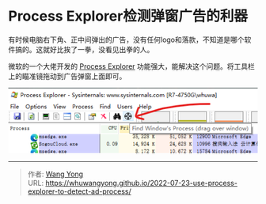 # Process Explorer检测弹窗广告的利器

有时候电脑右下角、正中间弹出的广告，没有任何logo和落款，不知道是哪个软件搞的。这就好比挨了一拳，没看见出拳的人。

微软的一个大佬开发的 [Process Explorer](https://docs.microsoft.com/en-us/sysinternals/downloads/process-explorer) 功能强大，能解决这个问题。将工具栏上的瞄准镜拖动到广告弹窗上面即可。

![image](assets/image-20220723211429-5znnzhn.png)

---

> 作者: [Wang Yong](https://github.com/whuwangyong)  
> URL: https://whuwangyong.github.io/2022-07-23-use-process-explorer-to-detect-ad-process/  

